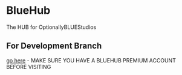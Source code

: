 # BlueHub
The HUB for OptionallyBLUEStudios

## For Development Branch
[go here](https://github.com/OptionallyBlueStudios/releases/latest) - MAKE SURE YOU HAVE A BLUEHUB PREMIUM ACCOUNT BEFORE VISITING
